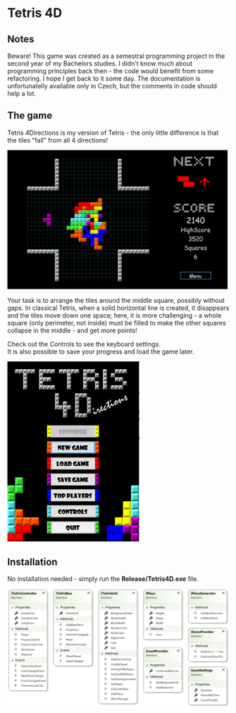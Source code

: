 # Tetris 4D

## Notes
Beware! This game was created as a semestral programming project in the second year of my Bachelors studies. I didn't know much about programming principles back then - the code would benefit from some refactoring. I hope I get back to it some day.
The documentation is unfortunatelly available only in Czech, but the comments in code should help a lot.

## The game
Tetris 4Directions is my version of Tetris - the only little difference is that the tiles "fall" from all 4 directions! 

<img src="game.png" width="500">

Your task is to arrange the tiles around the middle square, possibly without gaps. In classical Tetris, when a solid horizontal line is created, it disappears and the tiles move down one space; here, it is more challenging - a whole square (only perimeter, not inside) must be filled to make the other squares collapse in the middle - and get more points!

Check out the Controls to see the keyboard settings.  
It is also possible to save your progress and load the game later.

<img src="menu.png" width="300">

## Installation
No installation needed - simply run the **Release/Tetris4D.exe** file.


<img src="diagram.png" width="800">
